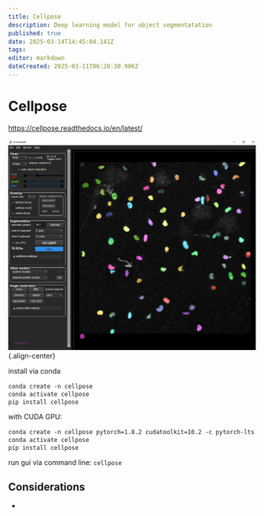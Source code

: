 ```yaml
---
title: Cellpose
description: Deep learning model for object segmentatation
published: true
date: 2025-03-14T14:45:04.141Z
tags: 
editor: markdown
dateCreated: 2025-03-11T06:28:30.906Z
---
```


# Cellpose

https://cellpose.readthedocs.io/en/latest/

![cellpose.png](cellpose.png){.align-center}

install via conda
```
conda create -n cellpose 
conda activate cellpose
pip install cellpose
```

with CUDA GPU:
```
conda create -n cellpose pytorch=1.8.2 cudatoolkit=10.2 -c pytorch-lts
conda activate cellpose
pip install cellpose
```

run gui via command line: ```cellpose```

## Considerations
- 
